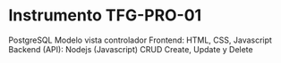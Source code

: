 # Instrumento TFG-PRO-01

PostgreSQL
Modelo vista controlador
Frontend: HTML, CSS, Javascript
Backend (API): Nodejs (Javascript)
CRUD Create, Update y Delete


